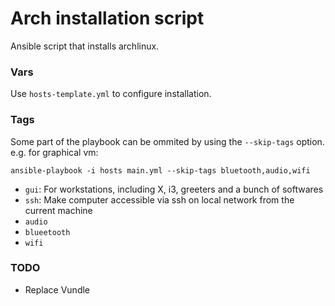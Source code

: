 # Arch installation script

Ansible script that installs archlinux.

### Vars

Use `hosts-template.yml` to configure installation.

### Tags

Some part of the playbook can be ommited by using the `--skip-tags` option.
e.g. for graphical vm:
```shell
ansible-playbook -i hosts main.yml --skip-tags bluetooth,audio,wifi
```

- `gui`: For workstations, including X, i3, greeters and a bunch of softwares
- `ssh`: Make computer accessible via ssh on local network from the current machine
- `audio`
- `blueetooth`
- `wifi`

### TODO
- Replace Vundle
